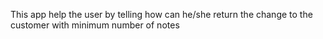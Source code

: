
This app help the user by telling how can he/she return the change to the customer with minimum number of notes
